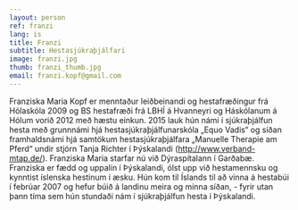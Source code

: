 ```yaml
---
layout: person
ref: franzi
lang: is
title: Franzi
subtitle: Hestasjúkraþjálfari
image: franzi.jpg
thumb: franzi_thumb.jpg
email: franzi.kopf@gmail.com
---
```


Franziska Maria Kopf er menntaður leiðbeinandi og hestafræðingur frá Hólaskóla 2009 og  BS hestafræði frá LBHÍ á Hvanneyri og Háskólanum á Hólum vorið 2012 með hæstu einkun. 
2015 lauk hún námi í sjúkraþjálfun hesta með grunnnámi hjá hestasjúkraþjálfunarskóla „Equo Vadis“ og síðan framhaldsnámi hjá samtökum hestasjúkraþjálfara „Manuelle Therapie am Pferd“ undir stjórn Tanja Richter í Þýskalandi (http://www.verband-mtap.de/).
Franziska Maria starfar nú við Dýraspítalann í Garðabæ.
Franziska er fædd og uppalin í Þýskalandi, ólst upp við hestamennsku og kynntist íslenska hestinum í æsku. Hún kom til Íslands til að vinna á hestabúi í febrúar 2007 og hefur búið á landinu meira og minna síðan, - fyrir utan þann tíma sem hún stundaði nám í sjúkraþjálfun hesta í Þýskalandi. 

